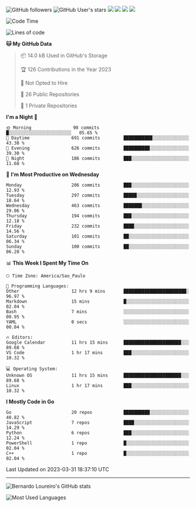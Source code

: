 ![GitHub followers](https://img.shields.io/github/followers/bernardolm?style=for-the-badge&label=GitHub%20followers) ![GitHub User's stars](https://img.shields.io/github/stars/bernardolm?style=for-the-badge&label=GitHub%20User's%20stars) [![](https://img.shields.io/static/v1?logo=linkedin&label=LinkedIn&message=bernardolm&color=0A66C2&style=for-the-badge)](https://www.linkedin.com/in/bernardolm) [![](https://img.shields.io/static/v1?logo=lastdotfm&label=last.fm&message=bernardolm&color=D51007&style=for-the-badge)](https://www.last.fm/user/bernardolm) [![](https://img.shields.io/static/v1?logo=spotify&label=spotify&message=bernardolou&color=1ED760&style=for-the-badge)](https://open.spotify.com/user/bernardolou) [![](https://img.shields.io/static/v1?logo=awesomelists&label=My%20awesome%20stars&message=⭐⭐⭐&color=FC60A8&style=for-the-badge)](https://github.com/bernardolm/awesome-stars)

<!--START_SECTION:waka-->
![Code Time](http://img.shields.io/badge/Code%20Time-2%2C238%20hrs%2010%20mins-blue)

![Lines of code](https://img.shields.io/badge/From%20Hello%20World%20I%27ve%20Written-3.1%20million%20lines%20of%20code-blue)

**🐱 My GitHub Data** 

> 📦 14.0 kB Used in GitHub's Storage 
 > 
> 🏆 126 Contributions in the Year 2023
 > 
> 🚫 Not Opted to Hire
 > 
> 📜 26 Public Repositories 
 > 
> 🔑 1 Private Repositories 
 > 
**I'm a Night 🦉** 

```text
🌞 Morning                90 commits          █░░░░░░░░░░░░░░░░░░░░░░░░   05.65 % 
🌆 Daytime                691 commits         ███████████░░░░░░░░░░░░░░   43.38 % 
🌃 Evening                626 commits         ██████████░░░░░░░░░░░░░░░   39.30 % 
🌙 Night                  186 commits         ███░░░░░░░░░░░░░░░░░░░░░░   11.68 % 
```
📅 **I'm Most Productive on Wednesday** 

```text
Monday                   206 commits         ███░░░░░░░░░░░░░░░░░░░░░░   12.93 % 
Tuesday                  297 commits         █████░░░░░░░░░░░░░░░░░░░░   18.64 % 
Wednesday                463 commits         ███████░░░░░░░░░░░░░░░░░░   29.06 % 
Thursday                 194 commits         ███░░░░░░░░░░░░░░░░░░░░░░   12.18 % 
Friday                   232 commits         ████░░░░░░░░░░░░░░░░░░░░░   14.56 % 
Saturday                 101 commits         ██░░░░░░░░░░░░░░░░░░░░░░░   06.34 % 
Sunday                   100 commits         ██░░░░░░░░░░░░░░░░░░░░░░░   06.28 % 
```


📊 **This Week I Spent My Time On** 

```text
🕑︎ Time Zone: America/Sao_Paulo

💬 Programming Languages: 
Other                    12 hrs 9 mins       ████████████████████████░   96.97 % 
Markdown                 15 mins             █░░░░░░░░░░░░░░░░░░░░░░░░   02.04 % 
Bash                     7 mins              ░░░░░░░░░░░░░░░░░░░░░░░░░   00.95 % 
YAML                     0 secs              ░░░░░░░░░░░░░░░░░░░░░░░░░   00.04 % 

🔥 Editors: 
Google Calendar          11 hrs 15 mins      ██████████████████████░░░   89.68 % 
VS Code                  1 hr 17 mins        ███░░░░░░░░░░░░░░░░░░░░░░   10.32 % 

💻 Operating System: 
Unknown OS               11 hrs 15 mins      ██████████████████████░░░   89.68 % 
Linux                    1 hr 17 mins        ███░░░░░░░░░░░░░░░░░░░░░░   10.32 % 
```

**I Mostly Code in Go** 

```text
Go                       20 repos            ██████████░░░░░░░░░░░░░░░   40.82 % 
JavaScript               7 repos             ████░░░░░░░░░░░░░░░░░░░░░   14.29 % 
Python                   6 repos             ███░░░░░░░░░░░░░░░░░░░░░░   12.24 % 
PowerShell               1 repo              █░░░░░░░░░░░░░░░░░░░░░░░░   02.04 % 
C++                      1 repo              █░░░░░░░░░░░░░░░░░░░░░░░░   02.04 % 
```




 Last Updated on 2023-03-31 18:37:10 UTC
<!--END_SECTION:waka-->

---

![Bernardo Loureiro's GitHub stats](https://github-readme-stats.vercel.app/api?username=bernardolm&count_private=true&show_icons=true&theme=nightowl&include_all_commits=true)

![Most Used Languages](https://github-readme-stats.vercel.app/api/top-langs/?username=bernardolm&theme=nightowl&langs_count=99)
